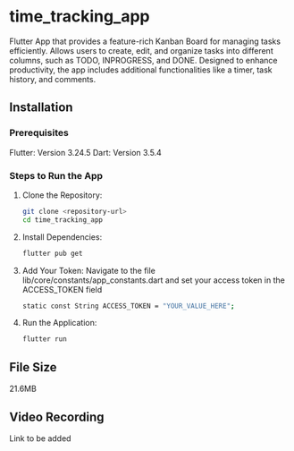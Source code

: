 # time_tracking_app

Flutter App that provides a feature-rich Kanban Board for managing tasks efficiently. Allows users to create, edit, and organize tasks into different columns, such as TODO, INPROGRESS, and DONE. Designed to enhance productivity, the app includes additional functionalities like a timer, task history, and comments.


## Installation

### Prerequisites
Flutter: Version 3.24.5
Dart: Version 3.5.4

### Steps to Run the App
1. Clone the Repository:
   ```bash
   git clone <repository-url>
   cd time_tracking_app
   ```

2. Install Dependencies:
   ```bash
   flutter pub get
   ```

3. Add Your Token: Navigate to the file lib/core/constants/app_constants.dart and set your access token in the ACCESS_TOKEN field
   ```bash
   static const String ACCESS_TOKEN = "YOUR_VALUE_HERE";
   ```

4. Run the Application:
   ```bash
   flutter run
   ```

## File Size
21.6MB

## Video Recording
Link to be added

